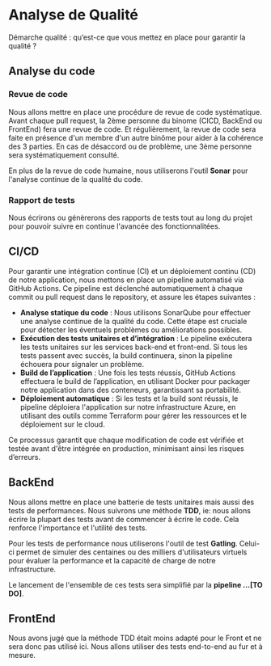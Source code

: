 # Analyse de Qualité
Démarche qualité : qu’est-ce que vous mettez en place pour garantir la qualité ?

## Analyse du code
### Revue de code
Nous allons mettre en place une procédure de revue de code systématique. Avant chaque pull request, la 2ème personne du binome (CICD, BackEnd ou FrontEnd) fera une revue de code. Et régulièrement, la revue de code sera faite en présence d'un membre d'un autre binôme pour aider à la cohérence des 3 parties. En cas de désaccord ou de problème, une 3ème personne sera systématiquement consulté.

En plus de la revue de code humaine, nous utiliserons l'outil **Sonar** pour l'analyse continue de la qualité du code.

### Rapport de tests

Nous écrirons ou génèrerons des rapports de tests tout au long du projet pour pouvoir suivre en continue l'avancée des fonctionnalitées.

## CI/CD

Pour garantir une intégration continue (CI) et un déploiement continu (CD) de notre application, nous mettons en place un pipeline automatisé via GitHub Actions. Ce pipeline est déclenché automatiquement à chaque commit ou pull request dans le repository, et assure les étapes suivantes :

- **Analyse statique du code** : Nous utilisons SonarQube pour effectuer une analyse continue de la qualité du code. Cette étape est cruciale pour détecter les éventuels problèmes ou améliorations possibles.
- **Exécution des tests unitaires et d’intégration** : Le pipeline exécutera les tests unitaires sur les services back-end et front-end. Si tous les tests passent avec succès, la build continuera, sinon la pipeline échouera pour signaler un problème.
- **Build de l’application** : Une fois les tests réussis, GitHub Actions effectuera le build de l’application, en utilisant Docker pour packager notre application dans des conteneurs, garantissant sa portabilité.
- **Déploiement automatique** : Si les tests et la build sont réussis, le pipeline déploiera l'application sur notre infrastructure Azure, en utilisant des outils comme Terraform pour gérer les ressources et le déploiement sur le cloud.

Ce processus garantit que chaque modification de code est vérifiée et testée avant d'être intégrée en production, minimisant ainsi les risques d’erreurs.

## BackEnd
Nous allons mettre en place une batterie de tests unitaires mais aussi des tests de performances. Nous suivrons une méthode **TDD**, ie: nous allons écrire la plupart des tests avant de commencer à écrire le code. Cela renforce l'importance et l'utilité des tests.

Pour les tests de performance nous utiliserons l'outil de test **Gatling**. Celui-ci permet de simuler des centaines ou des milliers d'utilisateurs virtuels pour évaluer la performance et la capacité de charge de notre infrastructure.

Le lancement de l'ensemble de ces tests sera simplifié par la **pipeline ...[TO DO]**.

## FrontEnd

Nous avons jugé que la méthode TDD était moins adapté pour le Front et ne sera donc pas utilisé ici. Nous allons utiliser des tests end-to-end au fur et à mesure.
